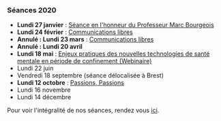### Séances 2020
- **Lundi 27 janvier** : [Séance en l'honneur du Professeur Marc Bourgeois](/seances/2020/honneur-professeur-marc-bourgeois)
- **Lundi 24 février** : [Communications libres](/seances/2020/fevrier-2020-communications-libres)
- **Annulé : Lundi 23 mars** : [Communications libres](/seances/2020/mars-2020-communications-libres)
- **Annulé : Lundi 20 avril**
- **Lundi 18 mai** : [Enjeux pratiques des nouvelles technologies de santé mentale en période de confinement (Webinaire)](/seances/2020/outils-numeriques-et-psychiatrie)
- Lundi 22 juin
- Vendredi 18 septembre (séance délocalisée à Brest)
- **Lundi 12 octobre** : [Passions, Passions](/seances/2020/passions-passions-octobre-2020)
- Lundi 16 novembre
- Lundi 14 décembre

Pour voir l'intégralité de nos séances, rendez vous [ici](/seances/).
